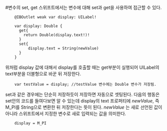 #변수의 set, get
스위프트에서는 변수에 대해 set과 get을 사용하여 접근할 수 있다.

        @IBOutlet weak var display: UILabel!

        var display: Double {
          get{
            return Double(display.text!)!
          }
          set{
              display.text = String(newValue)
          }
        }

위처럼 display 값에 대해서 display를 호출할 때는 get부분이 실행되어 UILabel의 text부분을 더블형으로 바꾼 뒤 저장한다.

        var testValue = display; //testValue 변수에는 Double 변수가 저장됨.



set과 같은 경우에는 단순히 저장하듯이 저장하면 자동으로 셋팅된다. 다음의 행동은 set안의 코드를 들여다보면 알 수 있는데 display의 text 프로퍼티에 _newValue_, 즉 M_PI를 String으로 변환한 뒤 저장한다는 뜻이 된다. _newValue_ 는 새로 선언된 값이 아니라 스위프트에서 지정한 변수로 새로 입력되는 값을 의미한다.

        display = M_PI
